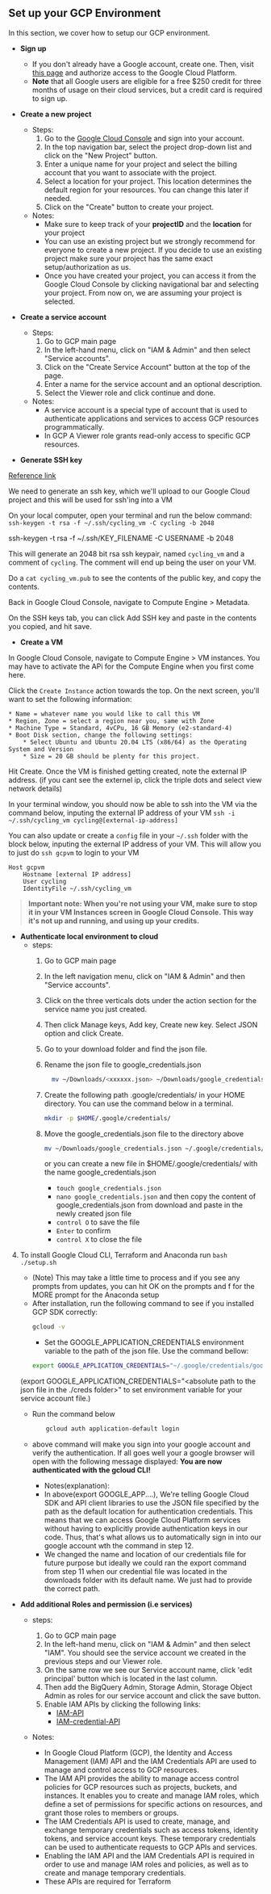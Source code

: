 ## Set up your GCP Environment  
In this section, we cover how to setup our GCP environment.

- **Sign up**
  - If you don't already have a Google account, create one. Then, visit [this page](https://cloud.google.com/) and authorize access to the Google Cloud Platform.
  - **Note** that all Google users are eligible for a free $250 credit for three months of usage on their cloud services, but a credit card is required to sign up.
  
- **Create a new project**
  - Steps:
    1. Go to the [Google Cloud Console](https://console.cloud.google.com/) and sign into your account.
    2. In the top navigation bar, select the project drop-down list and click on the "New Project" button.
     3. Enter a unique name for your project and select the billing account that you want to associate with the project.
    4. Select a location for your project. This location determines the default region for your resources. You can change this later if needed.
    5. Click on the "Create" button to create your project.
  - Notes:
    -  Make sure to keep track of your **projectID** and the **location** for your project
    - You can use an existing project but we strongly recommend for everyone to create a new project. If you decide to use an existing project make sure your project has the same exact setup/authorization as us.
    - Once you have created your project, you can access it from the Google Cloud Console by clicking navigational bar and selecting your project. From now on, we are assuming your project is selected.

 - **Create a service account**
    - Steps:
      1. Go to GCP main page
      2. In the left-hand menu, click on "IAM & Admin" and then select "Service accounts".
      3. Click on the "Create Service Account" button at the top of the page.
      4. Enter a name for the service account and an optional description.
      5. Select the Viewer role and click continue and done. 
   - Notes:
      - A service account is a special type of account that is used to authenticate applications and services to access GCP resources programmatically. 
      - In GCP A Viewer role grants read-only access to specific GCP resources.
  
  
 - **Generate SSH key**

[Reference link](https://cloud.google.com/compute/docs/connect/create-ssh-keys)

We need to generate an ssh key, which we'll upload to our Google Cloud project and this will be used for ssh'ing into a VM

On your local computer, open your terminal and run the below command:
`ssh-keygen -t rsa -f ~/.ssh/cycling_vm -C cycling -b 2048`

ssh-keygen -t rsa -f ~/.ssh/KEY_FILENAME -C USERNAME -b 2048

This will generate an 2048 bit rsa ssh keypair, named `cycling_vm` and a comment of `cycling`.  The comment will end up being the user on your VM.

Do a `cat cycling_vm.pub` to see the contents of the public key, and copy the contents.

Back in Google Cloud Console, navigate to Compute Engine > Metadata.

On the SSH keys tab, you can click Add SSH key and paste in the contents you copied, and hit save.

    
  - **Create a VM**

In Google Cloud Console, navigate to Compute Engine > VM instances.  You may have to activate the APi for the Compute Engine when you first come here.

Click the `Create Instance` action towards the top.  On the next screen, you'll want to set the following information:

    * Name = whatever name you would like to call this VM
    * Region, Zone = select a region near you, same with Zone
    * Machine Type = Standard, 4vCPu, 16 GB Memory (e2-standard-4)
    * Boot Disk section, change the following settings:
        * Select Ubuntu and Ubuntu 20.04 LTS (x86/64) as the Operating System and Version
        * Size = 20 GB should be plenty for this project.

Hit Create.  Once the VM is finished getting created, note the external IP address. (if you cant see the externel ip, click the triple dots and select view network details)

In your terminal window, you should now be able to ssh into the VM via the command below, inputing the external IP address of your VM
`ssh -i ~/.ssh/cycling_vm cycling@[external-ip-address]`

You can also update or create a `config` file in your `~/.ssh` folder with the block below, inputing the external IP address of your VM.  This will allow you to just do `ssh gcpvm` to login to your VM

```
Host gcpvm
    Hostname [external IP address]
    User cycling
    IdentityFile ~/.ssh/cycling_vm
```

> **Important note: When you're not using your VM, make sure to stop it in your VM Instances screen in Google Cloud Console.  This way it's not up and running, and using up your credits.**


- **Authenticate local environment to cloud**
  - steps:
    1. Go to GCP main page
    2.  In the left navigation menu, click on "IAM & Admin" and then "Service accounts".
    3. Click on the three verticals dots under the action section for the service name you just created. 
    4. Then click Manage keys, Add key, Create new key. Select JSON option and click Create.
    5. Go to your download folder and find the json file. 
    6. Rename the json file to google_credentials.json
        ```bash
          mv ~/Downloads/<xxxxxx.json> ~/Downloads/google_credentials.json
        ```
    7. Create the following path .google/credentials/ in your HOME directory. You can use the command below in a terminal.
          ```bash
         mkdir -p $HOME/.google/credentials/ 
          ```
    8. Move the google_credentials.json file to the directory above
        ```bash
        mv ~/Downloads/google_credentials.json ~/.google/credentials/ 
        ```
        
        or you can create a new file in $HOME/.google/credentials/ with the name google_credentials.json
        
        - `touch google_credentials.json`
        -  `nano google_credentials.json` and then copy the content of google_credentials.json from download and paste in the newly created json file
        -  `control O` to save the file
        -  `Enter` to confirm
        -  `control X` to close the file

4. To install Google Cloud CLI, Terraform and Anaconda run `bash ./setup.sh`

	- (Note) This may take a little time to process and if you see any prompts from updates, you can hit OK on the prompts and f for the MORE prompt 	   for the Anaconda setup
	- After installation, run the following command to see if you installed GCP SDK correctly:
        ```bash
        gcloud -v
        ``` 
        - Set the GOOGLE_APPLICATION_CREDENTIALS environment variable to the path of the json file. Use the command bellow:
        ``` bash
        export GOOGLE_APPLICATION_CREDENTIALS="~/.google/credentials/google_credentials.json"
        ```
	 (export GOOGLE_APPLICATION_CREDENTIALS="<absolute path to the json file in the ./creds folder>" to set environment variable for your service account file.)
	 
    - Run the command below 
     ```bash
            gcloud auth application-default login
      ```
    - above command will make you sign into your google account and verify the authentication. If all goes well your a google browser will open with the following message displayed: **You are now authenticated with the gcloud CLI!**
          
       - Notes(explanation):
       - In above(export GOOGLE_APP....), We're telling Google Cloud SDK and API client libraries to use the JSON file specified by the path as the    default location for authentication credentials. This means that we can access Google Cloud Platform services without having to explicitly provide authentication keys in our code. Thus, that's what allows us to automatically sign in into our google account wth the command in step 12. 
       - We changed the name and location of our credentials file for future purpose but ideally we could ran the export command from step 11 when our credential file was located in the downloads folder with its default name. We just had to provide the correct path. 

- **Add additional Roles and permission (i.e services)**
  - steps:
    1. Go to GCP main page
    2. In the left-hand menu, click on "IAM & Admin" and then select "IAM". You should see the service account we created in the previous steps and our Viewer role.
    3. On the same row we see our Service account name, click 'edit principal' button which is located in the last column.
    4. Then add the BigQuery Admin, Storage Admin, Storage Object Admin as roles for our service account and click the save button. 
    5. Enable IAM APIs by clicking the following links:
        - [IAM-API](https://console.cloud.google.com/apis/library/iam.googleapis.com)
        - [IAM-credential-API](https://console.cloud.google.com/apis/library/iamcredentials.googleapis.com)

  - Notes:
    - In Google Cloud Platform (GCP), the Identity and Access Management (IAM) API and the IAM Credentials API are used to manage and control access to GCP resources.
    - The IAM API provides the ability to manage access control policies for GCP resources such as projects, buckets, and instances. It enables you to create and manage IAM roles, which define a set of permissions for specific actions on resources, and grant those roles to members or groups.
    - The IAM Credentials API is used to create, manage, and exchange temporary credentials such as access tokens, identity tokens, and service account keys. These temporary credentials can be used to authenticate requests to GCP APIs and services.
    - Enabling the IAM API and the IAM Credentials API is required in order to use and manage IAM roles and policies, as well as to create and manage temporary credentials.
    - These APIs are required for Terraform

     
